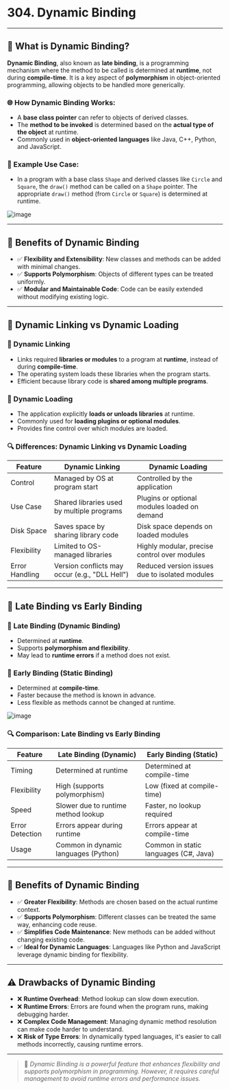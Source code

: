 # 304. Dynamic Binding

---

## 📌 What is Dynamic Binding?

**Dynamic Binding**, also known as **late binding**, is a programming mechanism where the method to be called is determined at **runtime**, not during **compile-time**. It is a key aspect of **polymorphism** in object-oriented programming, allowing objects to be handled more generically.

### 🌐 How Dynamic Binding Works:
- A **base class pointer** can refer to objects of derived classes.
- The **method to be invoked** is determined based on the **actual type of the object** at runtime.
- Commonly used in **object-oriented languages** like Java, C++, Python, and JavaScript.

### 🔧 Example Use Case:
- In a program with a base class `Shape` and derived classes like `Circle` and `Square`, the `draw()` method can be called on a `Shape` pointer. The appropriate `draw()` method (from `Circle` or `Square`) is determined at runtime.

![image](https://github.com/user-attachments/assets/35174d1f-4adb-446e-8e45-07ad4a5e77cd)

---

## 🌟 Benefits of Dynamic Binding

- ✅ **Flexibility and Extensibility**: New classes and methods can be added with minimal changes.
- ✅ **Supports Polymorphism**: Objects of different types can be treated uniformly.
- ✅ **Modular and Maintainable Code**: Code can be easily extended without modifying existing logic.

---

## 📌 Dynamic Linking vs Dynamic Loading

### 📍 Dynamic Linking
- Links required **libraries or modules** to a program at **runtime**, instead of during **compile-time**.
- The operating system loads these libraries when the program starts.
- Efficient because library code is **shared among multiple programs**.

### 📍 Dynamic Loading
- The application explicitly **loads or unloads libraries** at runtime.
- Commonly used for **loading plugins or optional modules**.
- Provides fine control over which modules are loaded.

### 🔍 Differences: Dynamic Linking vs Dynamic Loading

| Feature             | Dynamic Linking                                      | Dynamic Loading                                     |
|---------------------|------------------------------------------------------|------------------------------------------------------|
| Control              | Managed by OS at program start                       | Controlled by the application                         |
| Use Case             | Shared libraries used by multiple programs           | Plugins or optional modules loaded on demand         |
| Disk Space           | Saves space by sharing library code                  | Disk space depends on loaded modules                  |
| Flexibility          | Limited to OS-managed libraries                      | Highly modular, precise control over modules         |
| Error Handling       | Version conflicts may occur (e.g., "DLL Hell")       | Reduced version issues due to isolated modules        |

---

## 📌 Late Binding vs Early Binding

### 📍 Late Binding (Dynamic Binding)
- Determined at **runtime**.
- Supports **polymorphism and flexibility**.
- May lead to **runtime errors** if a method does not exist.

### 📍 Early Binding (Static Binding)
- Determined at **compile-time**.
- Faster because the method is known in advance.
- Less flexible as methods cannot be changed at runtime.

![image](https://github.com/user-attachments/assets/f71ed969-3c27-4d45-b75c-f96b91764138)

### 🔍 Comparison: Late Binding vs Early Binding

| Feature            | Late Binding (Dynamic)                  | Early Binding (Static)                  |
|--------------------|-------------------------------------------|------------------------------------------|
| Timing              | Determined at runtime                    | Determined at compile-time               |
| Flexibility         | High (supports polymorphism)             | Low (fixed at compile-time)              |
| Speed               | Slower due to runtime method lookup      | Faster, no lookup required               |
| Error Detection     | Errors appear during runtime             | Errors appear at compile-time            |
| Usage               | Common in dynamic languages (Python)     | Common in static languages (C#, Java)    |

---

## 🌟 Benefits of Dynamic Binding

- ✅ **Greater Flexibility**: Methods are chosen based on the actual runtime context.
- ✅ **Supports Polymorphism**: Different classes can be treated the same way, enhancing code reuse.
- ✅ **Simplifies Code Maintenance**: New methods can be added without changing existing code.
- ✅ **Ideal for Dynamic Languages**: Languages like Python and JavaScript leverage dynamic binding for flexibility.

---

## ⚠️ Drawbacks of Dynamic Binding

- ❌ **Runtime Overhead**: Method lookup can slow down execution.
- ❌ **Runtime Errors**: Errors are found when the program runs, making debugging harder.
- ❌ **Complex Code Management**: Managing dynamic method resolution can make code harder to understand.
- ❌ **Risk of Type Errors**: In dynamically typed languages, it's easier to call methods incorrectly, causing runtime errors.

---

> 📘 *Dynamic Binding is a powerful feature that enhances flexibility and supports polymorphism in programming. However, it requires careful management to avoid runtime errors and performance issues.*
